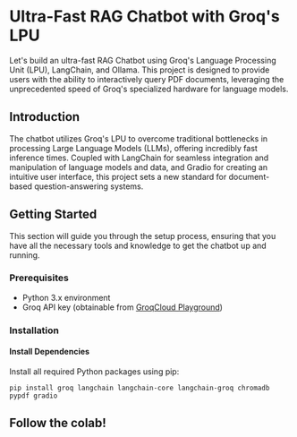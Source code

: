 # Ultra-Fast RAG Chatbot with Groq's LPU

Let's build an ultra-fast RAG Chatbot using Groq's Language Processing Unit (LPU), LangChain, and Ollama. This project is designed to provide users with the ability to interactively query PDF documents, leveraging the unprecedented speed of Groq's specialized hardware for language models.

## Introduction

The chatbot utilizes Groq's LPU to overcome traditional bottlenecks in processing Large Language Models (LLMs), offering incredibly fast inference times. Coupled with LangChain for seamless integration and manipulation of language models and data, and Gradio for creating an intuitive user interface, this project sets a new standard for document-based question-answering systems.

## Getting Started

This section will guide you through the setup process, ensuring that you have all the necessary tools and knowledge to get the chatbot up and running.

### Prerequisites

- Python 3.x environment
- Groq API key (obtainable from [GroqCloud Playground](https://console.groq.com/playground))

### Installation

#### Install Dependencies

Install all required Python packages using pip:

```
pip install groq langchain langchain-core langchain-groq chromadb pypdf gradio
```
## Follow the colab!
